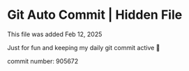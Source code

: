 # Git Auto Commit | Hidden File

This file was added Feb 12, 2025

Just for fun and keeping my daily git commit active 🤪

commit number: 905672
